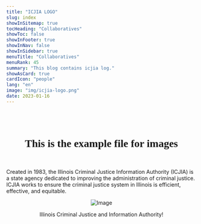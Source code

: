```yaml
---
title: "ICJIA LOGO"
slug: index
showInSitemap: true
tocHeading: "Collaboratives"
showToc: false
showInFooter: true
showInNav: false
showInSidebar: true
menuTitle: "Collaboratives"
menuRank: 45
summary: "This blog contains icjia log."
showAsCard: true
cardIcon: "people"
lang: "en"
image: "img/icjia-logo.png"
date: 2023-01-16
---
```

<br />
<br />

<div style="font-family:'Verdana, sans-serif'" align="center">
 
# This is the example file for images

</div>
<br />
<p>Created in 1983, the Illinois Criminal Justice Information Authority (ICJIA) is a state agency dedicated to improving the administration of criminal justice. ICJIA works to ensure the criminal justice system in Illinois is efficient, effective, and equitable.</p>

<div class="article-figure" align="center">


![Image](/img/icjia-logo.png)
</div>


<div align="center">

 Illinois Criminal Justice and Information Authority!


</div>




